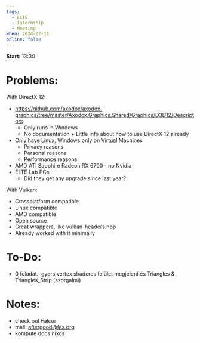 ```yaml
---
tags:
  - ELTE
  - Internship
  - Meeting
when: 2024-07-11
online: false
---
```

**Start**: 13:30

# Problems: 
With DirectX 12:
- https://github.com/axodox/axodox-graphics/tree/master/Axodox.Graphics.Shared/Graphics/D3D12/Descriptors
	- Only runs in Windows
	- No documentation + Little info about how to use DirectX 12 already 
- Only have Linux, Windows only on Virtual Machines
	- Privacy reasons
	- Personal reasons
	- Performance reasons
- AMD ATI Sapphire Radeon RX 6700 - no Nvidia
- ELTE Lab PCs 
	- Did they get any upgrade since last year?

With Vulkan:
- Crossplatform compatible
- Linux compatible
- AMD compatible
- Open source
- Great wrappers, like vulkan-headers.hpp
- Already worked with it minimally

# To-Do:
- 0 feladat.: gyors vertex shaderes felület megjelenítés Triangles & Triangles_Strip (szorgalmi)

# Notes:
- check out Falcor
- mail: aftergood@fas.org
- kompute docs nixos